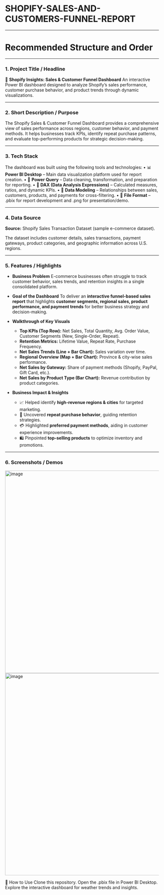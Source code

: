 # SHOPIFY-SALES-AND-CUSTOMERS-FUNNEL-REPORT
---
# Recommended Structure and Order
---
### **1. Project Title / Headline**

💼 **Shopify Insights: Sales & Customer Funnel Dashboard**
An interactive Power BI dashboard designed to analyze Shopify’s sales performance, customer purchase behavior, and product trends through dynamic visualizations.

---

### **2. Short Description / Purpose**

The Shopify Sales & Customer Funnel Dashboard provides a comprehensive view of sales performance across regions, customer behavior, and payment methods. It helps businesses track KPIs, identify repeat purchase patterns, and evaluate top-performing products for strategic decision-making.

---

### **3. Tech Stack**

The dashboard was built using the following tools and technologies:
• 📊 **Power BI Desktop** – Main data visualization platform used for report creation.
• 📂 **Power Query** – Data cleaning, transformation, and preparation for reporting.
• 🧠 **DAX (Data Analysis Expressions)** – Calculated measures, ratios, and dynamic KPIs.
• 📝 **Data Modeling** – Relationships between sales, customers, products, and payments for cross-filtering.
• 📁 **File Format** – .pbix for report development and .png for presentation/demo.

---

### **4. Data Source**

**Source:** Shopify Sales Transaction Dataset (sample e-commerce dataset).

The dataset includes customer details, sales transactions, payment gateways, product categories, and geographic information across U.S. regions.

---

### **5. Features / Highlights**

* **Business Problem**
  E-commerce businesses often struggle to track customer behavior, sales trends, and retention insights in a single consolidated platform.

* **Goal of the Dashboard**
  To deliver an **interactive funnel-based sales report** that highlights **customer segments, regional sales, product performance, and payment trends** for better business strategy and decision-making.

* **Walkthrough of Key Visuals**

  * **Top KPIs (Top Row):** Net Sales, Total Quantity, Avg. Order Value, Customer Segments (New, Single-Order, Repeat).
  * **Retention Metrics:** Lifetime Value, Repeat Rate, Purchase Frequency.
  * **Net Sales Trends (Line + Bar Chart):** Sales variation over time.
  * **Regional Overview (Map + Bar Chart):** Province & city-wise sales performance.
  * **Net Sales by Gateway:** Share of payment methods (Shopify, PayPal, Gift Card, etc.).
  * **Net Sales by Product Type (Bar Chart):** Revenue contribution by product categories.

* **Business Impact & Insights**

  * 📈 Helped identify **high-revenue regions & cities** for targeted marketing.
  * 🎯 Uncovered **repeat purchase behavior**, guiding retention strategies.
  * 💳 Highlighted **preferred payment methods**, aiding in customer experience improvements.
  * 🛍️ Pinpointed **top-selling products** to optimize inventory and promotions.

---

### **6. Screenshots / Demos**

<img width="1124" height="660" alt="image" src="https://github.com/user-attachments/assets/a0c9c92b-1e0f-4fa5-a613-46fcb75e4ccc" />

<img width="1125" height="659" alt="image" src="https://github.com/user-attachments/assets/ad095e4b-579c-432e-9e2e-48e819603656" />

🚀 How to Use
Clone this repository.
Open the .pbix file in Power BI Desktop.
Explore the interactive dashboard for weather trends and insights.

